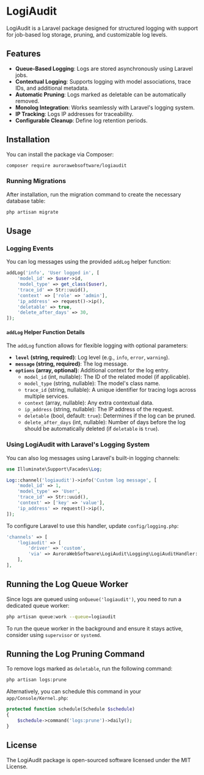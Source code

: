 # LogiAudit

LogiAudit is a Laravel package designed for structured logging with support for job-based log storage, pruning, and customizable log levels.

## Features

- **Queue-Based Logging**: Logs are stored asynchronously using Laravel jobs.
- **Contextual Logging**: Supports logging with model associations, trace IDs, and additional metadata.
- **Automatic Pruning**: Logs marked as deletable can be automatically removed.
- **Monolog Integration**: Works seamlessly with Laravel's logging system.
- **IP Tracking**: Logs IP addresses for traceability.
- **Configurable Cleanup**: Define log retention periods.

## Installation

You can install the package via Composer:

```bash
composer require aurorawebsoftware/logiaudit
```

### Running Migrations

After installation, run the migration command to create the necessary database table:

```bash
php artisan migrate
```

## Usage

### Logging Events

You can log messages using the provided `addLog` helper function:

```php
addLog('info', 'User logged in', [
    'model_id' => $user->id,
    'model_type' => get_class($user),
    'trace_id' => Str::uuid(),
    'context' => ['role' => 'admin'],
    'ip_address' => request()->ip(),
    'deletable' => true,
    'delete_after_days' => 30,
]);
```

#### `addLog` Helper Function Details

The `addLog` function allows for flexible logging with optional parameters:

- **`level` (string, required)**: Log level (e.g., `info`, `error`, `warning`).
- **`message` (string, required)**: The log message.
- **`options` (array, optional)**: Additional context for the log entry.
    - `model_id` (int, nullable): The ID of the related model (if applicable).
    - `model_type` (string, nullable): The model's class name.
    - `trace_id` (string, nullable): A unique identifier for tracing logs across multiple services.
    - `context` (array, nullable): Any extra contextual data.
    - `ip_address` (string, nullable): The IP address of the request.
    - `deletable` (bool, default: `true`): Determines if the log can be pruned.
    - `delete_after_days` (int, nullable): Number of days before the log should be automatically deleted (if `deletable` is `true`).

### Using LogiAudit with Laravel's Logging System

You can also log messages using Laravel's built-in logging channels:

```php
use Illuminate\Support\Facades\Log;

Log::channel('logiaudit')->info('Custom log message', [
    'model_id' => 1,
    'model_type' => 'User',
    'trace_id' => Str::uuid(),
    'context' => ['key' => 'value'],
    'ip_address' => request()->ip(),
]);
```

To configure Laravel to use this handler, update `config/logging.php`:

```php
'channels' => [
    'logiaudit' => [
        'driver' => 'custom',
        'via' => AuroraWebSoftware\LogiAudit\Logging\LogiAuditHandler::class,
    ],
],
```

## Running the Log Queue Worker

Since logs are queued using `onQueue('logiaudit')`, you need to run a dedicated queue worker:

```bash
php artisan queue:work --queue=logiaudit
```

To run the queue worker in the background and ensure it stays active, consider using `supervisor` or `systemd`.

## Running the Log Pruning Command

To remove logs marked as `deletable`, run the following command:

```bash
php artisan logs:prune
```

Alternatively, you can schedule this command in your `app/Console/Kernel.php`:

```php
protected function schedule(Schedule $schedule)
{
    $schedule->command('logs:prune')->daily();
}
```

## License

The LogiAudit package is open-sourced software licensed under the MIT License.



